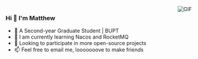 <img align="right" alt="GIF" src="https://github-readme-stats.vercel.app/api?username=KiteSoar&count_private=true&card_width=250" />


### Hi 👋  I'm Matthew

- 🏫 A Second-year Graduate Student | BUPT
- 🌱 I am currently learning Nacos and RocketMQ
- 🤔 Looking to participate in more open-source projects
- 📫 Feel free to email me, looooooove to make friends

 
